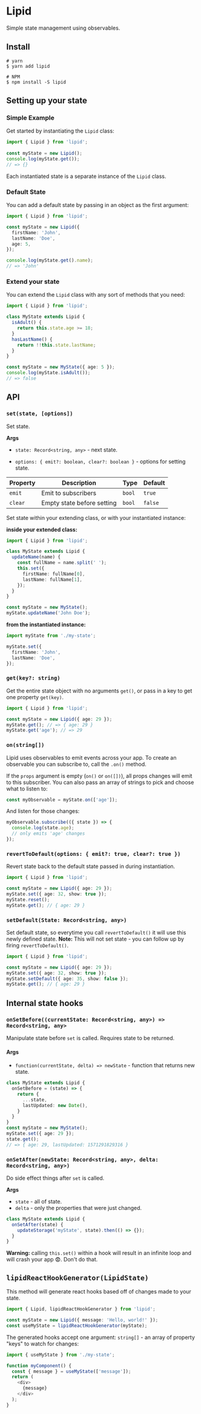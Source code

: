 # Lipid

Simple state management using observables. 

## Install

```shell
# yarn
$ yarn add lipid
```

```shell
# NPM
$ npm install -S lipid
```


## Setting up your state

### Simple Example

Get started by instantiating the `Lipid` class:

```typescript
import { Lipid } from 'lipid';
  
const myState = new Lipid();
console.log(myState.get());
// => {}
```

Each instantiated state is a separate instance of the `Lipid` class.

### Default State

You can add a default state by passing in an object as the first argument:

```typescript
import { Lipid } from 'lipid';

const myState = new Lipid({
  firstName: 'John',
  lastName: 'Doe',
  age: 5,
});

console.log(myState.get().name);
// => 'John'
```

### Extend your state

You can extend the `Lipid` class with any sort of methods that you need:

```typescript
import { Lipid } from 'lipid';

class MyState extends Lipid {
  isAdult() {
    return this.state.age >= 18;
  }
  hasLastName() {
    return !!this.state.lastName;
  }
}

const myState = new MyState({ age: 5 });
console.log(myState.isAdult());
// => false
``` 

## API

### `set(state, [options])`

Set state.

**Args**

- `state: Record<string, any>` - next state. 

- `options: { emit?: boolean, clear?: boolean }` - options for setting state.

| Property | Description                | Type   | Default |
|----------|----------------------------|--------|---------|
| `emit`   | Emit to subscribers        | `bool` | `true`  |
| `clear`  | Empty state before setting | `bool` | `false` |

Set state within your extending class, or with your instantiated instance:

**inside your extended class:**

```typescript
import { Lipid } from 'lipid';

class MyState extends Lipid {
  updateName(name) {
    const fullName = name.split(' ');
    this.set({
      firstName: fullName[0],
      lastName: fullName[1],
    });
  }
}

const myState = new MyState();
myState.updateName('John Doe');
```

**from the instantiated instance:**

```typescript
import myState from './my-state';

myState.set({
  firstName: 'John',
  lastName: 'Doe',
});
```

### `get(key?: string)`

Get the entire state object with no arguments `get()`, or pass in a key to get
one property `get(key)`.

```typescript
import { Lipid } from 'lipid';

const myState = new Lipid({ age: 29 });
myState.get(); // => { age: 29 }
myState.get('age'); // => 29
```

### `on(string[])`

Lipid uses observables to emit events across your app. To create an observable you can subscribe to,
call the `.on()` method.

If the `props` argument is empty (`on()` or `on([])`), all props changes will emit to this
subscriber. You can also pass an array of strings to pick and choose what to listen to:

```typescript
const myObservable = myState.on(['age']);
```

And listen for those changes:

```typescript
myObservable.subscribe(({ state }) => {
  console.log(state.age);
  // only emits 'age' changes
});
```

### `revertToDefault(options: { emit?: true, clear?: true })`

Revert state back to the default state passed in during instantiation.

```typescript
import { Lipid } from 'lipid';

const myState = new Lipid({ age: 29 });
myState.set({ age: 32, show: true });
myState.reset();
myState.get(); // { age: 29 }
```

### `setDefault(State: Record<string, any>)`

Set default state, so everytime you call `revertToDefault()` it will use this
newly defined state. **Note:** This will not set state - you can follow up by
firing `revertToDefault()`.

```typescript
import { Lipid } from 'lipid';

const myState = new Lipid({ age: 29 });
myState.set({ age: 32, show: true });
myState.setDefault({ age: 35, show: false });
myState.get(); // { age: 29 }
```

## Internal state hooks

### `onSetBefore((currentState: Record<string, any>) => Record<string, any>` 

Manipulate state before `set` is called. Requires state to be returned.

#### Args

- `function(currentState, delta) => newState` - function that returns new state.

```typescript
class MyState extends Lipid {
  onSetBefore = (state) => {
    return {
      ...state,
      lastUpdated: new Date(),
    }
  }
}
const myState = new MyState();
myState.set({ age: 29 });
state.get();
// => { age: 29, lastUpdated: 1571291829316 }
```

### `onSetAfter(newState: Record<string, any>, delta: Record<string, any>)` 

Do side effect things after `set` is called.

**Args**

- `state` - all of state.
- `delta` - only the properties that were just changed.

```typescript
class MyState extends Lipid {
  onSetAfter(state) {
    updateStorage('myState', state).then(() => {});
  }
}
```

**Warning:** calling `this.set()` within a hook will result in an infinite loop and will crash your app 😨. Don't do that.


## `lipidReactHookGenerator(LipidState)`

This method will generate react hooks based off of changes made to your state.

```typescript jsx
import { Lipid, lipidReactHookGenerator } from 'lipid';

const myState = new Lipid({ message: 'Hello, world!' });
const useMyState = lipidReactHookGenerator(myState);
```

The generated hooks accept one argument: `string[]` - an array of property
"keys" to watch for changes:

```typescript jsx
import { useMyState } from './my-state';

function myComponent() {
  const { message } = useMyState(['message']);
  return (
    <div>
      {message}
    </div>
  );
}
```
